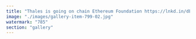 ```yaml
---
title: "Thales is going on chain Ethereum Foundation https://lnkd.in/dEMz-ZC3"
image: "./images/gallery-item-799-02.jpg"
watermark: "785"
section: "gallery"
---
```

